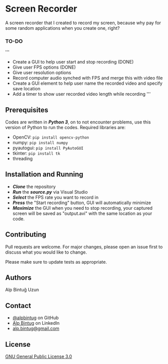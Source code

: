 # Screen Recorder
A screen recorder that I created to record my screen, because why pay for some random applications when you create one, right?

### TO-DO
'''
- Create a GUI to help user start and stop recording (DONE)
- Give user FPS options (DONE)
- Give user resolution options
- Record computer audio synched with FPS and merge this with video file
- Create a GUI element to help user name the recorded video and specify save location
- Add a timer to show user recorded video length while recording
'''

## Prerequisites

Codes are written in ***Python 3***, on to not encounter problems, use this version of Python to run the codes.
Required libraries are:
- OpenCV: ``` pip install opencv-python ```
- numpy: ``` pip install numpy ```
- pyautogui: ``` pip install PyAutoGUI ```
- tkinter: ``` pip install tk ```
- threading

## Installation and Running


- ***Clone*** the repository
- ***Run*** the ***source.py*** via Visual Studio
- ***Select*** the FPS rate you want to record in
- ***Press*** the "Start recording" button, GUI will automatically minimize
- ***Maximize*** the GUI when you need to stop recording, your captured screen will be saved as "output.avi" with the same location as your code.

## Contributing
Pull requests are welcome. For major changes, please open an issue first to discuss what you would like to change.

Please make sure to update tests as appropriate.

## Authors
Alp Bintuğ Uzun

## Contact
- [@alpbintug](https://github.com/alpbintug) on GitHub
- [Alp Bintug](www.linkedin.com/in/alpbintug) on LinkedIn
- alp.bintug@gmail.com

## License
[GNU General Public License 3.0](https://www.gnu.org/licenses/gpl-3.0.en.html)

